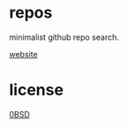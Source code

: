 # repos
minimalist github repo search.

[website](https://repos.sany.one)

# license
[0BSD](LICENSE)
